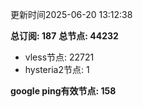 更新时间2025-06-20 13:12:38

**总订阅: 187**
**总节点: 44232**
- vless节点: 22721
- hysteria2节点: 1

**google ping有效节点: 158**
